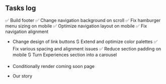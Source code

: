 ## Tasks log

✅ Build footer
✅ Change navigation background on scroll
✅ Fix hamburger menu sizing on mobile
✅ Optimize navigation layout on mobile
✅ Fix navigation alignment

- Change design of link buttons
  🔃 Extend and optimize color palettes
  ✅ Fix various spacing and alignment issues
  ✅ Reduce section padding on mobile
  🔃 Turn Experiences section into a carousel
- Conditionally render coming soon page

- Our story
